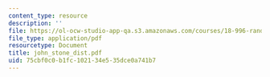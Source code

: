 ```yaml
---
content_type: resource
description: ''
file: https://ol-ocw-studio-app-qa.s3.amazonaws.com/courses/18-996-random-matrix-theory-and-its-applications-spring-2004/75cbf0c0b1fc102134e535dce0a741b7_john_stone_dist.pdf
file_type: application/pdf
resourcetype: Document
title: john_stone_dist.pdf
uid: 75cbf0c0-b1fc-1021-34e5-35dce0a741b7
---
```


